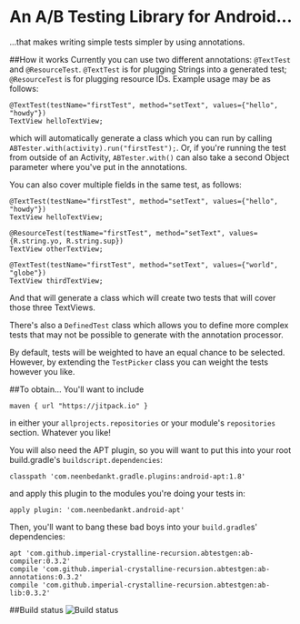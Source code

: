 # An A/B Testing Library for Android...
...that makes writing simple tests simpler by using annotations. 

##How it works 
Currently you can use two different annotations: `@TextTest` and `@ResourceTest`. `@TextTest` is for plugging Strings into a generated test; `@ResourceTest` is for plugging resource IDs. Example usage may be as follows:

    @TextTest(testName="firstTest", method="setText", values={"hello", "howdy"})
    TextView helloTextView;
    
which will automatically generate a class which you can run by calling `ABTester.with(activity).run("firstTest");`. Or, if you're running the test from outside of an Activity, `ABTester.with()` can also take a second Object parameter where you've put in the annotations. 

You can also cover multiple fields in the same test, as follows: 

    @TextTest(testName="firstTest", method="setText", values={"hello", "howdy"})
    TextView helloTextView;
    
    @ResourceTest(testName="firstTest", method="setText", values={R.string.yo, R.string.sup})
    TextView otherTextView;
    
    @TextTest(testName="firstTest", method="setText", values={"world", "globe"})
    TextView thirdTextView;
    
And that will generate a class which will create two tests that will cover those three TextViews. 


There's also a `DefinedTest` class which allows you to define more complex tests that may not be possible to generate with the annotation processor.

By default, tests will be weighted to have an equal chance to be selected. However, by extending the `TestPicker` class you can weight the tests however you like. 

##To obtain...
You'll want to include

    maven { url "https://jitpack.io" }
    
in either your `allprojects.repositories`  or your module's `repositories` section. Whatever you like!

You will also need the APT plugin, so you will want to put this into your root build.gradle's `buildscript.dependencies`:

    classpath 'com.neenbedankt.gradle.plugins:android-apt:1.8'

and apply this plugin to the modules you're doing your tests in:

    apply plugin: 'com.neenbedankt.android-apt'

Then, you'll want to bang these bad boys into your `build.gradle`s' dependencies:

    apt 'com.github.imperial-crystalline-recursion.abtestgen:ab-compiler:0.3.2'
    compile 'com.github.imperial-crystalline-recursion.abtestgen:ab-annotations:0.3.2'
    compile 'com.github.imperial-crystalline-recursion.abtestgen:ab-lib:0.3.2'

##Build status
![Build status](https://circleci.com/gh/imperial-crystalline-recursion/abtestgen.svg?style=shield&circle-token=02adbc662080afafe062fdd8ee467cafa703014b "Build status")

